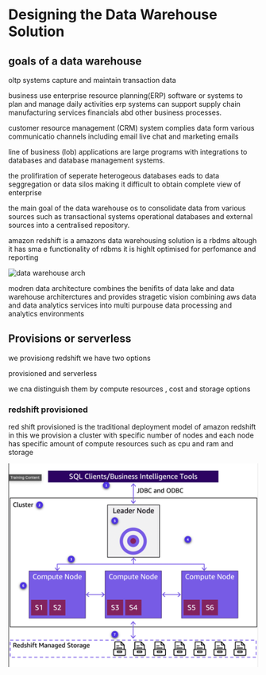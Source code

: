 # Designing the Data Warehouse Solution

## goals of a data warehouse

oltp systems capture and maintain transaction data

business use enterprise resource planning(ERP) software or systems to plan and manage daily activities erp systems can support supply chain manufacturing  services financials abd other business processes.

customer resource management (CRM) system complies data form various communicatio channels including email live chat and marketing emails

line of business (lob) applications are large programs with integrations to databases and database management systems.

the prolifiration of seperate heterogeous databases eads to data seggregation or data silos making it difficult to obtain complete view of enterprise

the main goal of the data warehouse os to consolidate data from various sources such as transactional systems operational databases and external sources into a centralised repository.

amazon redshift is a amazons data warehousing solution is a rbdms altough it has sma e functionality of rdbms it is highlt optimised for perfomance and reporting

![data warehouse arch](DATA_ENGINEERING/aws_data/A_data_warehouse_solution/images/datawarehouse.png)

modren data architecture combines the benifits of data lake and data warehouse architerctures and provides stragetic vision combining aws data and data analytics services into multi purpouse data processing and analytics environments

## Provisions or serverless

we provisiong redshift we have two options 

provisioned and serverless

we cna distinguish them by compute resources , cost and storage options

### redshift provisioned

red shift provisioned is the traditional deployment model of amazon redshift in this we provision a cluster with specific number of nodes and each node has specific amount of compute resources such as cpu and ram and storage 

![Redshift provisioned](aws_data/A_data_warehouse_solution/images/redshift_provisioned.png)